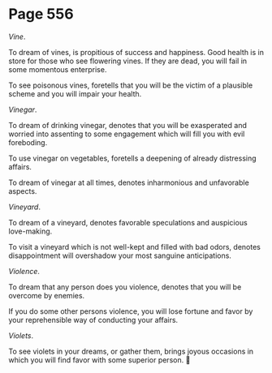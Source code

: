 # Page 556
_Vine_.


To dream of vines, is propitious of success and happiness.
Good health is in store for those who see flowering vines.
If they are dead, you will fail in some momentous enterprise.


To see poisonous vines, foretells that you will be the victim
of a plausible scheme and you will impair your health.


_Vinegar_.


To dream of drinking vinegar, denotes that you will be exasperated
and worried into assenting to some engagement which will fill you
with evil foreboding.


To use vinegar on vegetables, foretells a deepening of
already distressing affairs.


To dream of vinegar at all times, denotes inharmonious
and unfavorable aspects.


_Vineyard_.


To dream of a vineyard, denotes favorable speculations
and auspicious love-making.


To visit a vineyard which is not well-kept and filled with bad odors,
denotes disappointment will overshadow your most sanguine anticipations.


_Violence_.


To dream that any person does you violence, denotes that you
will be overcome by enemies.


If you do some other persons violence, you will lose fortune and favor
by your reprehensible way of conducting your affairs.


_Violets_.


To see violets in your dreams, or gather them, brings joyous occasions
in which you will find favor with some superior person.
